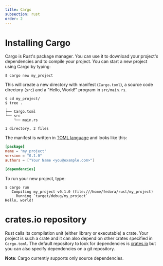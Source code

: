 ```yaml
---
title: Cargo
subsection: rust
order: 2
---
```


# Installing Cargo
Cargo is Rust's package manager. You can use it to download your project's dependencies
and to compile your project. You can start a new project using Cargo by typing:
```
$ cargo new my_project
```
This will create a new directory with manifest (`Cargo.toml`), a source code directory
(`src`) and a "Hello, World!" program in `src/main.rs`.
```
$ cd my_project/
$ tree .
.
├── Cargo.toml
└── src
    └── main.rs

1 directory, 2 files
```

The manifest is written in [TOML language](https://github.com/toml-lang/toml) and
looks like this:
```toml
[package]
name = "my_project"
version = "0.1.0"
authors = ["Your Name <you@example.com>"]

[dependencies]
```

To run your new project, type:
```
$ cargo run
   Compiling my_project v0.1.0 (file:///home/fedora/rust/my_project)
     Running `target/debug/my_project`
Hello, world!
```

# crates.io repository
Rust calls its compilation unit (either library or executable) a crate. Your project
is such a crate and it can also depend on other crates specified in `Cargo.toml`. The
default repository to look for dependencies is [crates.io](https://crates.io/) but you
can also specify dependencies on a git repository.

**Note:** Cargo currently supports only source dependencies.
